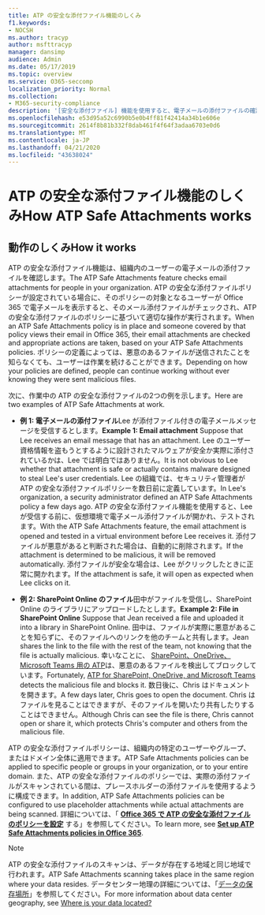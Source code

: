 ```yaml
---
title: ATP の安全な添付ファイル機能のしくみ
f1.keywords:
- NOCSH
ms.author: tracyp
author: msfttracyp
manager: dansimp
audience: Admin
ms.date: 05/17/2019
ms.topic: overview
ms.service: O365-seccomp
localization_priority: Normal
ms.collection:
- M365-security-compliance
description: '[安全な添付ファイル] 機能を使用すると、電子メールの添付ファイルの確認時間を確認できます。 安全な添付ファイルを使用して、ユーザーが電子メールで送受信する悪意のあるファイルから組織を保護します。'
ms.openlocfilehash: e53d95a52c6990b5e0b4ff81f42414a34b1e606e
ms.sourcegitcommit: 2614f8b81b332f8dab461f4f64f3adaa6703e0d6
ms.translationtype: MT
ms.contentlocale: ja-JP
ms.lasthandoff: 04/21/2020
ms.locfileid: "43638024"
---
```

# <a name="how-atp-safe-attachments-works"></a><span data-ttu-id="34549-104">ATP の安全な添付ファイル機能のしくみ</span><span class="sxs-lookup"><span data-stu-id="34549-104">How ATP Safe Attachments works</span></span>

## <a name="how-it-works"></a><span data-ttu-id="34549-105">動作のしくみ</span><span class="sxs-lookup"><span data-stu-id="34549-105">How it works</span></span>

<span data-ttu-id="34549-106">ATP の安全な添付ファイル機能は、組織内のユーザーの電子メールの添付ファイルを確認します。</span><span class="sxs-lookup"><span data-stu-id="34549-106">The ATP Safe Attachments feature checks email attachments for people in your organization.</span></span> <span data-ttu-id="34549-107">ATP の安全な添付ファイルポリシーが設定されている場合に、そのポリシーの対象となるユーザーが Office 365 で電子メールを表示すると、そのメール添付ファイルがチェックされ、ATP の安全な添付ファイルのポリシーに基づいて適切な操作が実行されます。</span><span class="sxs-lookup"><span data-stu-id="34549-107">When an ATP Safe Attachments policy is in place and someone covered by that policy views their email in Office 365, their email attachments are checked and appropriate actions are taken, based on your ATP Safe Attachments policies.</span></span> <span data-ttu-id="34549-108">ポリシーの定義によっては、悪意のあるファイルが送信されたことを知らなくても、ユーザーは作業を続けることができます。</span><span class="sxs-lookup"><span data-stu-id="34549-108">Depending on how your policies are defined, people can continue working without ever knowing they were sent malicious files.</span></span>
  
<span data-ttu-id="34549-109">次に、作業中の ATP の安全な添付ファイルの2つの例を示します。</span><span class="sxs-lookup"><span data-stu-id="34549-109">Here are two examples of ATP Safe Attachments at work.</span></span>
  
- <span data-ttu-id="34549-110">**例 1: 電子メールの添付ファイル**Lee が添付ファイル付きの電子メールメッセージを受信するとします。</span><span class="sxs-lookup"><span data-stu-id="34549-110">**Example 1: Email attachment** Suppose that Lee receives an email message that has an attachment.</span></span> <span data-ttu-id="34549-111">Lee のユーザー資格情報を盗もうとするように設計されたマルウェアが安全か実際に添付されているかは、Lee では明白ではありません。</span><span class="sxs-lookup"><span data-stu-id="34549-111">It is not obvious to Lee whether that attachment is safe or actually contains malware designed to steal Lee's user credentials.</span></span> <span data-ttu-id="34549-112">Lee の組織では、セキュリティ管理者が ATP の安全な添付ファイルポリシーを数日前に定義しています。</span><span class="sxs-lookup"><span data-stu-id="34549-112">In Lee's organization, a security administrator defined an ATP Safe Attachments policy a few days ago.</span></span> <span data-ttu-id="34549-113">ATP の安全な添付ファイル機能を使用すると、Lee が受信する前に、仮想環境で電子メール添付ファイルが開かれ、テストされます。</span><span class="sxs-lookup"><span data-stu-id="34549-113">With the ATP Safe Attachments feature, the email attachment is opened and tested in a virtual environment before Lee receives it.</span></span> <span data-ttu-id="34549-114">添付ファイルが悪意があると判断された場合は、自動的に削除されます。</span><span class="sxs-lookup"><span data-stu-id="34549-114">If the attachment is determined to be malicious, it will be removed automatically.</span></span> <span data-ttu-id="34549-115">添付ファイルが安全な場合は、Lee がクリックしたときに正常に開かれます。</span><span class="sxs-lookup"><span data-stu-id="34549-115">If the attachment is safe, it will open as expected when Lee clicks on it.</span></span>

- <span data-ttu-id="34549-116">**例 2: SharePoint Online のファイル**田中がファイルを受信し、SharePoint Online のライブラリにアップロードしたとします。</span><span class="sxs-lookup"><span data-stu-id="34549-116">**Example 2: File in SharePoint Online** Suppose that Jean received a file and uploaded it into a library in SharePoint Online.</span></span> <span data-ttu-id="34549-117">田中は、ファイルが実際に悪意があることを知らずに、そのファイルへのリンクを他のチームと共有します。</span><span class="sxs-lookup"><span data-stu-id="34549-117">Jean shares the link to the file with the rest of the team, not knowing that the file is actually malicious.</span></span> <span data-ttu-id="34549-118">幸いなことに、 [SharePoint、OneDrive、Microsoft Teams 用の ATP](atp-for-spo-odb-and-teams.md)は、悪意のあるファイルを検出してブロックしています。</span><span class="sxs-lookup"><span data-stu-id="34549-118">Fortunately, [ATP for SharePoint, OneDrive, and Microsoft Teams](atp-for-spo-odb-and-teams.md) detects the malicious file and blocks it.</span></span> <span data-ttu-id="34549-119">数日後に、Chris はドキュメントを開きます。</span><span class="sxs-lookup"><span data-stu-id="34549-119">A few days later, Chris goes to open the document.</span></span> <span data-ttu-id="34549-120">Chris はファイルを見ることはできますが、そのファイルを開いたり共有したりすることはできません。</span><span class="sxs-lookup"><span data-stu-id="34549-120">Although Chris can see the file is there, Chris cannot open or share it, which protects Chris's computer and others from the malicious file.</span></span>

<span data-ttu-id="34549-121">ATP の安全な添付ファイルポリシーは、組織内の特定のユーザーやグループ、またはドメイン全体に適用できます。</span><span class="sxs-lookup"><span data-stu-id="34549-121">ATP Safe Attachments policies can be applied to specific people or groups in your organization, or to your entire domain.</span></span> <span data-ttu-id="34549-122">また、ATP の安全な添付ファイルのポリシーでは、実際の添付ファイルがスキャンされている間は、プレースホルダーの添付ファイルを使用するように構成できます。</span><span class="sxs-lookup"><span data-stu-id="34549-122">In addition, ATP Safe Attachments policies can be configured to use placeholder attachments while actual attachments are being scanned.</span></span> <span data-ttu-id="34549-123">詳細については、「 **[Office 365 で ATP の安全な添付ファイルのポリシーを設定](set-up-atp-safe-attachments-policies.md)** する」を参照してください。</span><span class="sxs-lookup"><span data-stu-id="34549-123">To learn more, see **[Set up ATP Safe Attachments policies in Office 365](set-up-atp-safe-attachments-policies.md)**.</span></span>

> [!NOTE]
> <span data-ttu-id="34549-124">ATP の安全な添付ファイルのスキャンは、データが存在する地域と同じ地域で行われます。</span><span class="sxs-lookup"><span data-stu-id="34549-124">ATP Safe Attachments scanning takes place in the same region where your data resides.</span></span> <span data-ttu-id="34549-125">データセンター地理の詳細については、「[データの保存場所](https://products.office.com/where-is-your-data-located?geo=All)」を参照してください。</span><span class="sxs-lookup"><span data-stu-id="34549-125">For more information about data center geography, see [Where is your data located?](https://products.office.com/where-is-your-data-located?geo=All)</span></span> 

